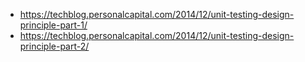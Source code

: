 - https://techblog.personalcapital.com/2014/12/unit-testing-design-principle-part-1/
- https://techblog.personalcapital.com/2014/12/unit-testing-design-principle-part-2/
